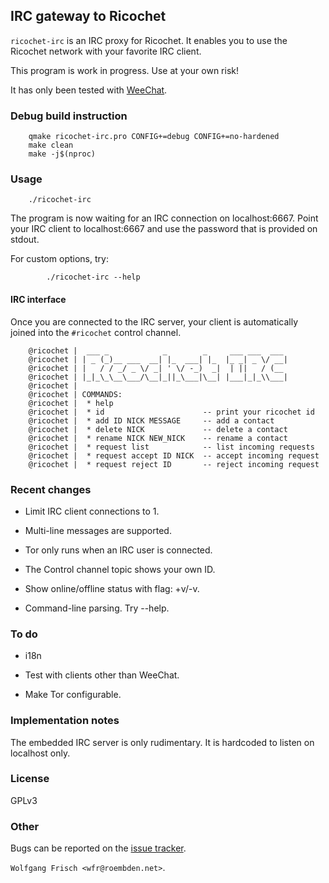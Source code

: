 ## IRC gateway to Ricochet

`ricochet-irc` is an IRC proxy for Ricochet. It enables you to use the Ricochet network with your favorite IRC client.

This program is work in progress. Use at your own risk!

It has only been tested with [WeeChat](https://weechat.org/).

### Debug build instruction

```
	qmake ricochet-irc.pro CONFIG+=debug CONFIG+=no-hardened
	make clean
	make -j$(nproc)
```

### Usage
```
    ./ricochet-irc
```
The program is now waiting for an IRC connection on localhost:6667.
Point your IRC client to localhost:6667 and use the password that is provided on stdout.

For custom options, try:
```
        ./ricochet-irc --help
```

#### IRC interface
Once you are connected to the IRC server, your client is automatically joined into the `#ricochet` control channel.

```
    @ricochet |  ___ _            _        _     ___ ___  ___
    @ricochet | | _ (_)__ ___  __| |_  ___| |_  |_ _| _ \/ __|
    @ricochet | |   / / _/ _ \/ _| ' \/ -_)  _|  | ||   / (__
    @ricochet | |_|_\_\__\___/\__|_||_\___|\__| |___|_|_\\___|
    @ricochet |
    @ricochet | COMMANDS:
    @ricochet |  * help
    @ricochet |  * id                      -- print your ricochet id
    @ricochet |  * add ID NICK MESSAGE     -- add a contact
    @ricochet |  * delete NICK             -- delete a contact
    @ricochet |  * rename NICK NEW_NICK    -- rename a contact
    @ricochet |  * request list            -- list incoming requests
    @ricochet |  * request accept ID NICK  -- accept incoming request
    @ricochet |  * request reject ID       -- reject incoming request
```


### Recent changes
 * Limit IRC client connections to 1.

 * Multi-line messages are supported.

 * Tor only runs when an IRC user is connected.

 * The Control channel topic shows your own ID.

 * Show online/offline status with flag: +v/-v.
 
 * Command-line parsing. Try --help.


### To do
 * i18n

 * Test with clients other than WeeChat.

 * Make Tor configurable.


### Implementation notes

The embedded IRC server is only rudimentary. It is hardcoded to listen on localhost only.

### License
GPLv3

### Other
Bugs can be reported on the [issue tracker](https://github.com/wfr/ricochet-irc/issues).

`Wolfgang Frisch <wfr@roembden.net>`.

